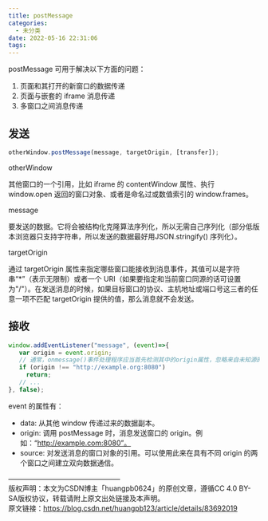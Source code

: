 ```yaml
---
title: postMessage
categories:
  - 未分类
date: 2022-05-16 22:31:06
tags:
---
```

postMessage 可用于解决以下方面的问题：

1. 页面和其打开的新窗口的数据传递
2. 页面与嵌套的 iframe 消息传递
3. 多窗口之间消息传递

## 发送
```js
otherWindow.postMessage(message, targetOrigin, [transfer]);
```
otherWindow

其他窗口的一个引用，比如 iframe 的 contentWindow 属性、执行 window.open 返回的窗口对象、或者是命名过或数值索引的 window.frames。

message

要发送的数据。它将会被结构化克隆算法序列化，所以无需自己序列化（部分低版本浏览器只支持字符串，所以发送的数据最好用JSON.stringify() 序列化）。

targetOrigin

通过 targetOrigin 属性来指定哪些窗口能接收到消息事件，其值可以是字符串“*”（表示无限制）或者一个 URI（如果要指定和当前窗口同源的话可设置为"/"）。在发送消息的时候，如果目标窗口的协议、主机地址或端口号这三者的任意一项不匹配 targetOrigin 提供的值，那么消息就不会发送。
## 接收
```js
window.addEventListener("message", (event)=>{
   var origin = event.origin;
   // 通常，onmessage()事件处理程序应当首先检测其中的origin属性，忽略来自未知源的消息
   if (origin !== "http://example.org:8080")
     return;
   // ...
}, false);
```
event 的属性有：

- data: 从其他 window 传递过来的数据副本。 
- origin: 调用 postMessage 时，消息发送窗口的 origin。例如：“http://example.com:8080”。
- source: 对发送消息的窗口对象的引用。可以使用此来在具有不同 origin 的两个窗口之间建立双向数据通信。 


————————————————  
版权声明：本文为CSDN博主「huangpb0624」的原创文章，遵循CC 4.0 BY-SA版权协议，转载请附上原文出处链接及本声明。  
原文链接：https://blog.csdn.net/huangpb123/article/details/83692019
